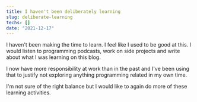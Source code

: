```yaml
---
title: I haven't been deliberately learning
slug: deliberate-learning
techs: []
date: "2021-12-17"
---
```


I haven't been making the time to learn. I feel like I used to be good at this. I would listen to programming podcasts, work on side projects and write about what I was learning on this blog.

I now have more responsibility at work than in the past and I've been using that to justify not exploring anything programming related in my own time.

I'm not sure of the right balance but I would like to again do more of these learning activities.
